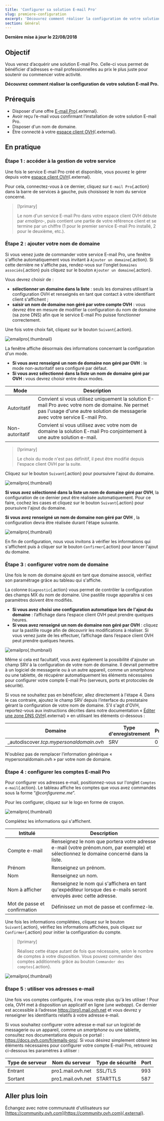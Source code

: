 ```yaml
---
title: 'Configurer sa solution E-mail Pro'
slug: premiere-configuration
excerpt: 'Découvrez comment réaliser la configuration de votre solution E-mail Pro'
section: Général
---
```


**Dernière mise à jour le 22/08/2018**

## Objectif

Vous venez d’acquérir une solution E-mail Pro. Celle-ci vous permet de bénéficier d'adresses e-mail professionnelles au prix le plus juste pour soutenir ou commencer votre activité.

**Découvrez comment réaliser la configuration de votre solution E-mail Pro.**

## Prérequis

- Disposer d'une offre [E-mail Pro](https://www.ovh.com/fr/emails/email-pro/){.external}.
- Avoir reçu l’e-mail vous confirmant l’installation de votre solution E-mail Pro.
- Disposer d'un nom de domaine.
- Être connecté à votre [espace client OVH](https://www.ovh.com/auth/?action=gotomanager){.external}.

## En pratique

### Étape 1 : accéder à la gestion de votre service

Une fois le service E-mail Pro créé et disponible, vous pouvez le gérer depuis votre [espace client OVH](https://www.ovh.com/auth/?action=gotomanager){.external}.

Pour cela, connectez-vous à ce dernier, cliquez sur `E-mail Pro`{.action} dans la barre de services à gauche, puis choisissez le nom du service concerné.

> [!primary]
>
> Le nom d'un service E-mail Pro dans votre espace client OVH débute par *emailpro-*, puis contient une partie de votre référence client et se termine par un chiffre (1 pour le premier service E-mail Pro installé, 2 pour le deuxième, etc.).
>

### Étape 2 : ajouter votre nom de domaine

Si vous venez juste de commander votre service E-mail Pro, une fenêtre s'affiche automatiquement vous invitant à `Ajouter un domaine`{.action}. Si cette dernière ne s'affiche pas, rendez-vous sur l'onglet `Domaines associés`{.action} puis cliquez sur le bouton `Ajouter un domaine`{.action}.

Vous devrez choisir de :

- **sélectionner un domaine dans la liste** : seuls les domaines utilisant la configuration OVH et renseignés en tant que contact à votre identifiant client s'affichent ;
- **saisir un nom de domaine non géré par votre compte OVH** : vous devrez être en mesure de modifier la configuration du nom de domaine (sa zone DNS) afin que le service E-mail Pro puisse fonctionner correctement.

Une fois votre choix fait, cliquez sur le bouton `Suivant`{.action}.

![emailpro](images/first_config_email_pro_add_domain.png){.thumbnail}

La fenêtre affiche désormais des informations concernant la configuration d'un mode.

- **Si vous avez renseigné un nom de domaine non géré par OVH** : le mode non-autoritatif sera configuré par défaut.
- **Si vous avez sélectionné dans la liste un nom de domaine géré par OVH** : vous devrez choisir entre deux modes.

|Mode|Description|
|---|---|
|Autoritatif|Convient si vous utilisez uniquement la solution E-mail Pro avec votre nom de domaine. Ne permet pas l'usage d'une autre solution de messagerie avec votre service E-mail Pro.|
|Non-autoritatif|Convient si vous utilisez avec votre nom de domaine la solution E-mail Pro conjointement à une autre solution e-mail.| 

> [!primary]
>
> Le choix du mode n'est pas définitif, il peut être modifié depuis l'espace client OVH par la suite.
>

Cliquez sur le bouton `Suivant`{.action} pour poursuivre l'ajout du domaine.

![emailpro](images/first_config_email_pro_add_domain_step2.png){.thumbnail}

**Si vous avez sélectionné dans la liste un nom de domaine géré par OVH**, la configuration de ce dernier peut être réalisée automatiquement. Pour ce faire, cochez les cases et cliquez sur le bouton `Suivant`{.action} pour poursuivre l'ajout du domaine.

**Si vous avez renseigné un nom de domaine non géré par OVH** , la configuration devra être réalisée durant l'étape suivante.

![emailpro](images/first_config_email_pro_add_domain_step3.png){.thumbnail}

En fin de configuration, nous vous invitons à vérifier les informations qui s'affichent puis à cliquer sur le bouton `Confirmer`{.action} pour lancer l'ajout du domaine.

### Étape 3 : configurer votre nom de domaine

Une fois le nom de domaine ajouté en tant que domaine associé, vérifiez son paramétrage grâce au tableau qui s'affiche.

La colonne `Diagnostic`{.action} vous permet de contrôler la configuration des champs MX du nom de domaine. Une pastille rouge apparaîtra si ces paramètres doivent être modifiés.

- **Si vous avez choisi une configuration automatique lors de l'ajout du domaine** : l’affichage dans l’espace client OVH peut prendre quelques heures.
- **Si vous avez renseigné un nom de domaine non géré par OVH** : cliquez sur la pastille rouge afin de découvrir les modifications à réaliser. Si vous venez juste de les effectuer, l’affichage dans l’espace client OVH peut prendre quelques heures.

![emailpro](images/first_config_email_pro_configure_domain.png){.thumbnail}

Même si cela est facultatif, vous avez également la possibilité d'ajouter un champ SRV à la configuration de votre nom de domaine. Il devrait permettre à un logiciel de messagerie ou à un autre appareil, comme un _smartphone_ ou une tablette, de récupérer automatiquement les éléments nécessaires pour configurer votre compte E-mail Pro (serveurs, ports et protocoles de sécurité).

Si vous ne souhaitez pas en bénéficier, allez directement à l'étape 4. Dans le cas contraire, ajoutez le champ SRV depuis l’interface du prestataire gérant la configuration de votre nom de domaine. S'il s'agit d'OVH, reportez-vous aux instructions décrites dans notre documentation « [Éditer une zone DNS OVH](https://docs.ovh.com/fr/domains/editer-ma-zone-dns/){.external} » en utilisant les éléments ci-dessous :

|Domaine|Type d'enregistrement|Priorité|Poids|Port|Cible|
|---|---|---|---|---|---|
|_autodiscover._tcp.*mypersonaldomain.ovh*_|SRV|0|0|443|autodiscover.mail.ovh.net.|

N'oubliez pas de remplacer l’information générique « mypersonaldomain.ovh » par votre nom de domaine.

### Étape 4 : configurer les comptes E-mail Pro

Pour configurer vos adresses e-mail, positionnez-vous sur l'onglet `Comptes e-mail`{.action}. Le tableau affiche les comptes que vous avez commandés sous la forme “*@configureme.me*”.

Pour les configurer, cliquez sur le logo en forme de crayon.

![emailpro](images/first_config_email_pro_configure_email_accounts.png){.thumbnail}

Complétez les informations qui s'affichent.

|Intitulé|Description|
|---|---|
|Compte e-mail|Renseignez le nom que portera votre adresse e-mail (votre prénom.nom, par exemple) et sélectionnez le domaine concerné dans la liste.|
|Prénom|Renseignez un prénom.|
|Nom|Renseignez un nom.|
|Nom à afficher|Renseignez le nom qui s'affichera en tant qu'expéditeur lorsque des e-mails seront envoyés avec cette adresse.|
|Mot de passe et confirmation|Définissez un mot de passe et confirmez-le.| 

Une fois les informations complétées, cliquez sur le bouton `Suivant`{.action}, vérifiez les informations affichées, puis cliquez sur `Confirmer`{.action} pour initier la configuration du compte.

> [!primary]
>
> Réalisez cette étape autant de fois que nécessaire, selon le nombre de comptes à votre disposition. Vous pouvez commander des comptes additionnels grâce au bouton `Commander des comptes`{.action}.
>

![emailpro](images/first_config_email_pro_configure_email_accounts_step2.png){.thumbnail}

### Étape 5 : utiliser vos adresses e-mail

Une fois vos comptes configurés, il ne vous reste plus qu'à les utiliser ! Pour cela, OVH met à disposition un applicatif en ligne (une *webapp*). Ce dernier est accessible à l’adresse <https://pro1.mail.ovh.net> et vous devrez y renseigner les identifiants relatifs à votre adresse e-mail.

Si vous souhaitez configurer votre adresse e-mail sur un logiciel de messagerie ou un appareil, comme un _smartphone_ ou une tablette, consultez nos documentations depuis ce portail : <https://docs.ovh.com/fr/emails-pro/>. Si vous désirez simplement obtenir les éléments nécessaires pour configurer votre compte E-mail Pro, retrouvez ci-dessous les paramètres à utiliser :

|Type de serveur|Nom du serveur|Type de sécurité|Port|
|---|---|---|---|
|Entrant|pro1.mail.ovh.net|SSL/TLS|993|
|Sortant|pro1.mail.ovh.net|STARTTLS|587|

## Aller plus loin

Échangez avec notre communauté d'utilisateurs sur [https://community.ovh.com](https://community.ovh.com){.external}.